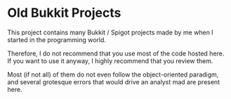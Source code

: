# Old Bukkit Projects
This project contains many Bukkit / Spigot projects made by me when I started in the programming world.

Therefore, I do not recommend that you use most of the code hosted here. If you want to use it anyway, I highly recommend that you review them.

Most (if not all) of them do not even follow the object-oriented paradigm, and several grotesque errors that would drive an analyst mad are present here.